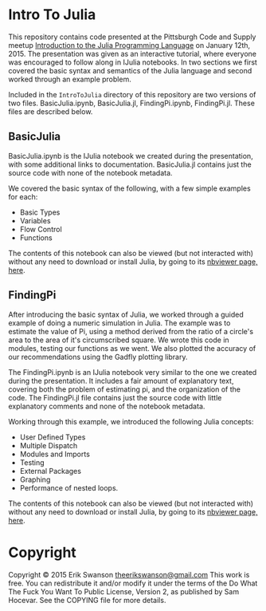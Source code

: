 Intro To Julia
==============

This repository contains code presented at the Pittsburgh Code and
Supply meetup
[Introduction to the Julia Programming Language](http://www.meetup.com/Pittsburgh-Code-Supply/events/216027832/)
on January 12th, 2015. The presentation was given as an interactive
tutorial, where everyone was encouraged to follow along in IJulia
notebooks. In two sections we first covered the basic syntax and
semantics of the Julia language and second worked through an example
problem.

Included in the `IntroToJulia` directory of this repository are two
versions of two files. BasicJulia.ipynb, BasicJulia.jl,
FindingPi.ipynb, FindingPi.jl. These files are described below.

BasicJulia
----------

BasicJulia.ipynb is the IJulia notebook we created during the
presentation, with some additional links to
documentation. BasicJulia.jl contains just the source code with none
of the notebook metadata.

We covered the basic syntax of the following, with a few simple
examples for each:

- Basic Types
- Variables
- Flow Control
- Functions

The contents of this notebook can also be viewed (but not interacted
with) without any need to download or install Julia, by going to its
[nbviewer page, here](http://nbviewer.ipython.org/github/Wilduck/IntroToJulia/blob/v1.0/IntroToJulia/BasicJulia.ipynb).

FindingPi
---------

After introducing the basic syntax of Julia, we worked through a
guided example of doing a numeric simulation in Julia. The example was
to estimate the value of Pi, using a method derived from the ratio of
a circle's area to the area of it's circumscribed square. We wrote
this code in modules, testing our functions as we went. We also
plotted the accuracy of our recommendations using the Gadfly plotting
library.

The FindingPi.ipynb is an IJulia notebook very similar to the one we
created during the presentation. It includes a fair amount of
explanatory text, covering both the problem of estimating pi, and the
organization of the code. The FindingPi.jl file contains just the
source code with little explanatory comments and none of the notebook
metadata.

Working through this example, we introduced the following Julia concepts:

- User Defined Types
- Multiple Dispatch
- Modules and Imports
- Testing
- External Packages
- Graphing
- Performance of nested loops.

The contents of this notebook can also be viewed (but not interacted
with) without any need to download or install Julia, by going to its
[nbviewer page, here](http://nbviewer.ipython.org/github/Wilduck/IntroToJulia/blob/v1.0/IntroToJulia/FindingPi.ipynb).

Copyright
=========

Copyright © 2015 Erik Swanson <theerikswanson@gmail.com>
This work is free. You can redistribute it and/or modify it under the
terms of the Do What The Fuck You Want To Public License, Version 2,
as published by Sam Hocevar. See the COPYING file for more details.
